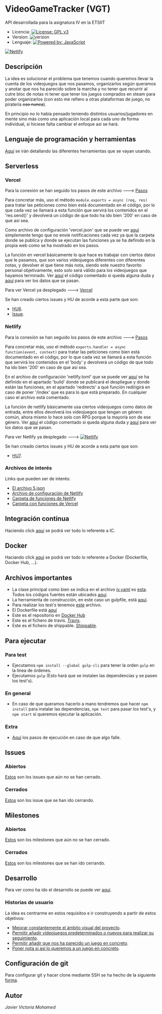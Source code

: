 # VideoGameTracker (VGT)
API desarrollada para la asignatura IV en la ETSIIT

* Licencia: [![License: GPL v3](https://img.shields.io/badge/License-GPLv3-blue.svg)](https://www.gnu.org/licenses/gpl-3.0)
* Version: ![version](https://img.shields.io/badge/version-0.3.0-red)
* Lenguaje: [![Powered by: JavaScript](https://img.shields.io/badge/powered%20by-javascript-yellow)](https://www.javascript.com)

[![Netlify](https://www.netlify.com/img/deploy/button.svg)](https://video-game-tracker.netlify.app/index)

## Descripción
La idea es solucionar el problema que tenemos cuando queremos llevar la cuenta de los videojuegos que nos pasamos, organizarlos según queramos y anotar que nos ha parecido sobre la marcha y no tener que recurrir al cutre bloc de notas ni tener que tener los juegos comprados en steam para poder organizarlos (con esto me refiero a otras plataformas de juego, no piratería ~~eso nunca~~).

En principio no lo había pensado teniendo distintos usuarios/jugadores en mente sino más como una aplicación local para cada uno de forma individual, si hiciese falta cambiar el enfoque así se hará.

## Lenguaje de programación y herramientas

[Aquí](/docs/herramientas.md) se irán detallando las diferentes herramientas que se vayan usando.


## Serverless

### Vercel

Para la conexión se han seguido los pasos de este archivo ---> [Pasos](docs/pasosVer.md)

Para concretar más, uso el método `module.exports = async (req, res)` para tratar las peticiones como bien está documentado en el código, por lo que cada vez se llamará a esta función que servirá los contenidos en el 'res.send()' y devolverá un código de que todo ha ido bien '200' en caso de que así sea.

Como archivo de configuración 'vercel.json' que se puede ver [aquí](vercel.json) simplemente tengo que no envíe notificaciones cada vez ya que la carpeta donde se publica y donde se ejecutan las funciones ya se ha definido en la propia web como se ha mostrado en los pasos.

La función en vercel básicamente lo que hace es trabajar con ciertos datos que le pasamos, que son varios videojuegos diferentes con diferentes notas, y devolver el que tiene más nota, siendo este nuestro favorito personal objetivamente, esto solo será válido para los videojuegos que hayamos terminado. Ver [aquí](api/index.js) el código comentado si queda alguna duda y [aquí](api/datos.js) para ver los datos que se pasan.

Para ver Vercel ya desplegado ---> [Vercel](https://video-game-tracker.javizzyv.vercel.app/api)

Se han creado ciertos issues y HU de acorde a esta parte que son:
- [HU6](https://github.com/javizzyv/VideoGameTracker/issues/19).
- [Issue](https://github.com/javizzyv/VideoGameTracker/issues/20).
### Netlify

Para la conexión se han seguido los pasos de este archivo ---> [Pasos](docs/pasosNet.md)

Para concretar más, uso el método `exports.handler = async function(event, context)` para tratar las peticiones como bien está documentado en el código, por lo que cada vez se llamará a esta función que servirá los contenidos en el 'body' y devolverá un código de que todo ha ido bien '200' en caso de que así sea.

En el archivo de configuración 'netlify.toml' que se puede ver [aquí](netlify.toml) se ha definido en el apartado 'build' donde se publicará el despliegue y donde están las funciones, en el apartado 'redirects' a qué función redirigirá en caso de poner '/index' que es para lo que está preparado. En cualquier caso el archivo está comentado.

La función de netlify básicamente usa ciertos videojuegos como datos de entrada, entre ellos devolverá los videojuegos que tengan un género común, ahora mismo lo hace solo con RPG porque la mayoría son de ese género. Ver [aquí](netlify/index.js) el código comentado si queda alguna duda y [aquí](netlify/datos.js) para ver los datos que se pasan.

Para ver Netlify ya desplegado ---> [![Netlify](https://www.netlify.com/img/deploy/button.svg)](https://video-game-tracker.netlify.app/index)

Se han creado ciertos issues y HU de acorde a esta parte que son:
- [HU7](https://github.com/javizzyv/VideoGameTracker/issues/21).


### Archivos de interés
Links que pueden ser de interés:

- [El archivo 5.json](5.json)
- [Archivo de configuración de Netlify](netlify.toml)
- [Carpeta de funciones de Netlify](/netlify)
- [Carpeta con funciones de Vercel](/api)

## Integración continua

Haciendo click [aquí](docs/ic.md) se podrá ver todo lo referente a IC.

## Docker

Haciando click [aquí](docs/docker.md) se podrá ver todo lo referente a Docker (Dockerfile, Docker Hub, ...). 

## Archivos importantes

* La clase principal como bien se indica en el archivo [iv.yaml](https://github.com/javizzyv/VideoGameTracker/blob/master/iv.yaml) es [esta](https://github.com/javizzyv/VideoGameTracker/blob/master/src/VGT.js). Todos los códigos fuentes están ubicados [aquí](https://github.com/javizzyv/VideoGameTracker/tree/master/src).
* La herramienta de construcción, en este caso un gulpfile, está [aquí](gulpfile.js).
* Para realizar los test's tenemos [este](test/test.js) archivo.
* El Dockerfile está [aquí](/Dockerfile)
* Este es el repositorio en [Docker Hub](https://hub.docker.com/repository/docker/javizzyv/videogametracker/general) 
* Este es el fichero de travis. [Travis](.travis.yml).
* Este es el fichero de shippable. [Shippable](shippable.yml).

## Para ejecutar

### Para test

* Ejecutamos `npm install --global gulp-cli` para tener la orden `gulp` en la línea de órdenes.
* Ejecutamos `gulp` (Esto hará que se instalen las dependencias y se pasen los test's).

### En general

* En caso de que queramos hacerlo a mano tendremos que hacer `npm install` para instalar las dependencias, `npm test` para pasar los test's, y `npm start` si queremos ejecutar la aplicación.
  
### Extra

* [Aquí](docs/pasos-para-ejecucion.md) los pasos de ejecución en caso de que algo falle.

## Issues
### Abiertos
[Estos](https://github.com/javizzyv/VideoGameTracker/issues) son los issues que aún no se han cerrado.
### Cerrados
[Estos](https://github.com/javizzyv/VideoGameTracker/issues?q=is%3Aissue+is%3Aclosed) son los issue que se han ido cerrando.

## Milestones
### Abiertos
[Estos](https://github.com/javizzyv/VideoGameTracker/milestones) son los milestones que aún no se han cerrado.
### Cerrados
[Estos](https://github.com/javizzyv/VideoGameTracker/milestones?state=closed) son los milestones que se han ido cerrando.

## Desarrollo

Para ver como ha ido el desarrollo se puede ver [aquí](docs/desarrollo.md).

### Historias de usuario

La idea es centrarme en estos requisitos e ir construyendo a partir de estos objetivos:

- [Mejorar constantemente el ámbito visual del proyecto](https://github.com/javizzyv/VideoGameTracker/issues/3).
- [Permitir añadir videojuegos predeterminados o nuevos para realizar su seguimiento](https://github.com/javizzyv/VideoGameTracker/issues/4).
- [Permitir añadir que nos ha parecido un juego en concreto](https://github.com/javizzyv/VideoGameTracker/issues/5).
- [Poner nota si así lo queremos a un juego en concreto](https://github.com/javizzyv/VideoGameTracker/issues/6).

## Configuración de git
Para configurar git y hacer clone mediante SSH se ha hecho de la siguiente [forma](docs/ssh.md).

## Autor

*Javier Victoria Mohamed*
